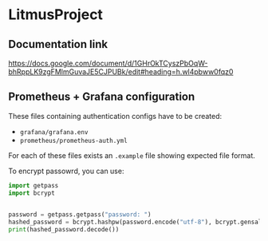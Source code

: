 # LitmusProject

## Documentation link
https://docs.google.com/document/d/1GHrOkTCyszPbOqW-bhRppLK9zgFMlmGuvaJE5CJPUBk/edit#heading=h.wl4pbww0fqz0


## Prometheus + Grafana configuration

These files containing authentication configs have to be created:
- `grafana/grafana.env`
- `prometheus/prometheus-auth.yml`

For each of these files exists an `.example` file showing expected file format.

To encrypt passowrd, you can use:
```python
import getpass
import bcrypt
    

password = getpass.getpass("password: ")
hashed_password = bcrypt.hashpw(password.encode("utf-8"), bcrypt.gensalt())
print(hashed_password.decode())
```

